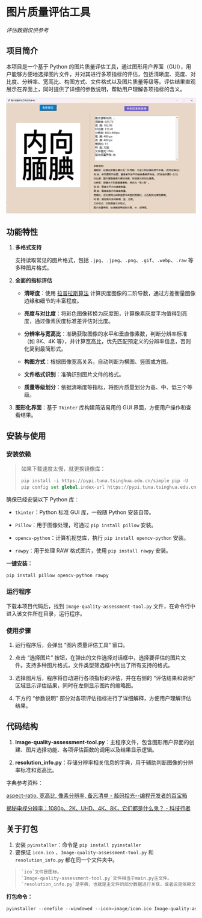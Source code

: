 # 图片质量评估工具

*评估数据仅供参考*

## 项目简介

本项目是一个基于 Python 的图片质量评估工具，通过图形用户界面（GUI），用户能够方便地选择图片文件，并对其进行多项指标的评估，包括清晰度、亮度、对比度、分辨率、宽高比、构图方式、文件格式以及图片质量等级等。评估结果直观展示在界面上，同时提供了详细的参数说明，帮助用户理解各项指标的含义。

![演示图片](./image/演示.png)

## 功能特性

1. **多格式支持**

   支持读取常见的图片格式，包括 `.jpg`、`.jpeg`、`.png`、`.gif`、`.webp`、`.raw` 等多种图片格式。

2. **全面的指标评估**

   - **清晰度**：使用 [拉普拉斯算法](https://docs.opencv.ac.cn/4.11.0/d5/db5/tutorial_laplace_operator.html) 计算灰度图像的二阶导数，通过方差衡量图像边缘和细节的丰富程度。
   
   - **亮度与对比度**：将彩色图像转换为灰度图，计算像素灰度平均值得到亮度，通过像素灰度标准差评估对比度。
   
   
   - **分辨率与宽高比**：准确获取图像的水平和垂直像素数，判断分辨率标准（如 8K、4K 等），并计算宽高比，优先匹配预定义的分辨率信息，否则化简到最简形式。
   
   - **构图方式**：根据图像宽高关系，自动判断为横图、竖图或方图。
   
   - **文件格式识别**：准确识别图片文件的格式。
   
   
   - **质量等级划分**：依据清晰度等指标，将图片质量划分为高、中、低三个等级。
   
3. **图形化界面**：基于 `Tkinter` 库构建简洁易用的 GUI 界面，方便用户操作和查看结果。

## 安装与使用

### 安装依赖

> 如果下载速度太慢，就更换镜像库：
>
> ```python
>pip install -i https://pypi.tuna.tsinghua.edu.cn/simple pip -U
>pip config set global.index-url https://pypi.tuna.tsinghua.edu.cn/simple
>```


确保已经安装以下 Python 库：

- `tkinter`：Python 标准 GUI 库，一般随 Python 安装自带。

- `Pillow`：用于图像处理，可通过 `pip install pillow` 安装。

- `opencv-python`：计算机视觉库，执行 `pip install opencv-python` 安装。

- `rawpy`：用于处理 RAW 格式图片，使用 `pip install rawpy` 安装。

**一键安装：**

```python
pip install pillow opencv-python rawpy 
```

### 运行程序

下载本项目代码后，找到 `Image-quality-assessment-tool.py` 文件，在命令行中进入该文件所在目录，运行程序。

### 使用步骤

1. 运行程序后，会弹出 “图片质量评估工具” 窗口。

1. 点击 “选择图片” 按钮，在弹出的文件选择对话框中，选择要评估的图片文件。支持多种图片格式，文件类型筛选框中列出了所有支持的格式。

1. 选择图片后，程序将自动进行各项指标的评估，并在右侧的 “评估结果和说明” 区域显示评估结果，同时在左侧显示图片的缩略图。

1. 下方的 “参数说明” 部分对各项评估指标进行了详细解释，方便用户理解评估结果。

## 代码结构

1. **Image-quality-assessment-tool.py**：主程序文件，包含图形用户界面的创建、图片选择功能、各项评估函数的调用以及结果显示逻辑。

1. **resolution_info.py**：存储分辨率相关信息的字典，用于辅助判断图像的分辨率标准和宽高比。

字典参考资料：

[aspect-ratio, 宽高比, 像素分辨率, 备忘清单 - 敲码拾光--编程开发者的百宝箱](https://www.zhifeiya.cn/reference/aspect-ratio.html)

[揭秘电视分辨率：1080p、2K、UHD、4K、8K，它们都是什么鬼？ - 科技行者](https://www.techwalker.com/2016/0128/3072316.shtml)

## 关于打包

1. 安装 `pyinstaller`：命令是 `pip install pyinstaller`
2. 要保证 `icon.ico` 、`Image-quality-assessment-tool.py` 和 `resolution_info.py` 都在同一个文件夹中。

 > ```python
 >`ico`文件是图标。
 > `Image-quality-assessment-tool.py`文件相当于main.py主文件。
 >`resolution_info.py`是字典，也就是主文件的部分数据进行关联，或者说是依赖文件。
 > ```

**打包命令：**

```python
pyinstaller --onefile --windowed --icon=image/icon.ico Image-quality-assessment-tool.py
```

